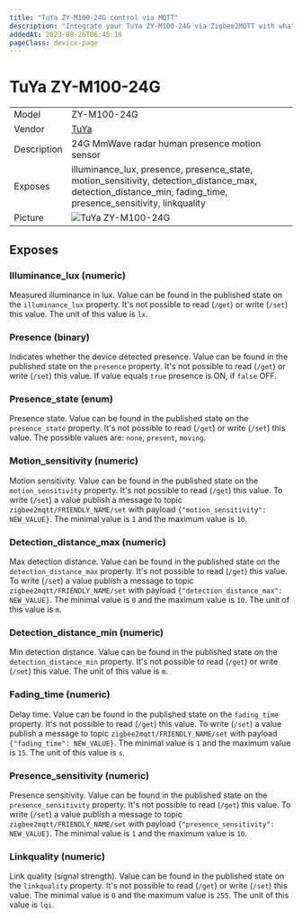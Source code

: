 ```yaml
---
title: "TuYa ZY-M100-24G control via MQTT"
description: "Integrate your TuYa ZY-M100-24G via Zigbee2MQTT with whatever smart home infrastructure you are using without the vendor's bridge or gateway."
addedAt: 2023-08-26T06:45:18
pageClass: device-page
---
```


<!-- !!!! -->
<!-- ATTENTION: This file is auto-generated through docgen! -->
<!-- You can only edit the "Notes"-Section between the two comment lines "Notes BEGIN" and "Notes END". -->
<!-- Do not use h1 or h2 heading within "## Notes"-Section. -->
<!-- !!!! -->

# TuYa ZY-M100-24G

|     |     |
|-----|-----|
| Model | ZY-M100-24G  |
| Vendor  | [TuYa](/supported-devices/#v=TuYa)  |
| Description | 24G MmWave radar human presence motion sensor |
| Exposes | illuminance_lux, presence, presence_state, motion_sensitivity, detection_distance_max, detection_distance_min, fading_time, presence_sensitivity, linkquality |
| Picture | ![TuYa ZY-M100-24G](https://www.zigbee2mqtt.io/images/devices/ZY-M100-24G.jpg) |


<!-- Notes BEGIN: You can edit here. Add "## Notes" headline if not already present. -->


<!-- Notes END: Do not edit below this line -->




## Exposes

### Illuminance_lux (numeric)
Measured illuminance in lux.
Value can be found in the published state on the `illuminance_lux` property.
It's not possible to read (`/get`) or write (`/set`) this value.
The unit of this value is `lx`.

### Presence (binary)
Indicates whether the device detected presence.
Value can be found in the published state on the `presence` property.
It's not possible to read (`/get`) or write (`/set`) this value.
If value equals `true` presence is ON, if `false` OFF.

### Presence_state (enum)
Presence state.
Value can be found in the published state on the `presence_state` property.
It's not possible to read (`/get`) or write (`/set`) this value.
The possible values are: `none`, `present`, `moving`.

### Motion_sensitivity (numeric)
Motion sensitivity.
Value can be found in the published state on the `motion_sensitivity` property.
It's not possible to read (`/get`) this value.
To write (`/set`) a value publish a message to topic `zigbee2mqtt/FRIENDLY_NAME/set` with payload `{"motion_sensitivity": NEW_VALUE}`.
The minimal value is `1` and the maximum value is `10`.

### Detection_distance_max (numeric)
Max detection distance.
Value can be found in the published state on the `detection_distance_max` property.
It's not possible to read (`/get`) this value.
To write (`/set`) a value publish a message to topic `zigbee2mqtt/FRIENDLY_NAME/set` with payload `{"detection_distance_max": NEW_VALUE}`.
The minimal value is `0` and the maximum value is `10`.
The unit of this value is `m`.

### Detection_distance_min (numeric)
Min detection distance.
Value can be found in the published state on the `detection_distance_min` property.
It's not possible to read (`/get`) or write (`/set`) this value.
The unit of this value is `m`.

### Fading_time (numeric)
Delay time.
Value can be found in the published state on the `fading_time` property.
It's not possible to read (`/get`) this value.
To write (`/set`) a value publish a message to topic `zigbee2mqtt/FRIENDLY_NAME/set` with payload `{"fading_time": NEW_VALUE}`.
The minimal value is `1` and the maximum value is `15`.
The unit of this value is `s`.

### Presence_sensitivity (numeric)
Presence sensitivity.
Value can be found in the published state on the `presence_sensitivity` property.
It's not possible to read (`/get`) this value.
To write (`/set`) a value publish a message to topic `zigbee2mqtt/FRIENDLY_NAME/set` with payload `{"presence_sensitivity": NEW_VALUE}`.
The minimal value is `1` and the maximum value is `10`.

### Linkquality (numeric)
Link quality (signal strength).
Value can be found in the published state on the `linkquality` property.
It's not possible to read (`/get`) or write (`/set`) this value.
The minimal value is `0` and the maximum value is `255`.
The unit of this value is `lqi`.

